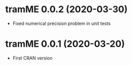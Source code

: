 # tramME 0.0.2 (2020-03-30)

* Fixed numerical precision problem in unit tests


# tramME 0.0.1 (2020-03-20)

* First CRAN version

